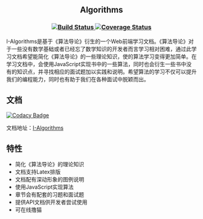 <h2 align="center">Algorithms</h2>

<h3 align="center">
  <a href="https://www.travis-ci.org/ziyi2/algorithms" target="_blank">
    <img src="https://api.travis-ci.org/ziyi2/algorithms.svg?branch=master" alt="Build Status">
  </a>
  <a href='https://coveralls.io/github/ziyi2/algorithms' target="_blank"><img src='https://coveralls.io/repos/github/ziyi2/algorithms/badge.svg' alt='Coverage Status' />
  </a>
</h3>

I-Algorithms是基于《算法导论》衍生的一个Web前端学习文档。《算法导论》对于一些没有数学基础或者已经忘了数学知识的开发者而言学习相对困难，通过此学习文档希望能简化《算法导论》的一些理论知识，使的算法学习变得更加简单。在学习文档中，会使用JavaScript实现书中的一些算法，同时也会衍生一些书中没有的知识点，并寻找相应的面试题加以实践和说明。希望算法的学习不仅可以提升我们的编程能力，同时也有助于我们在各种面试中脱颖而出。

## 文档

[![Codacy Badge](https://api.codacy.com/project/badge/Grade/4b3354220ef64ae2807ac05aa66350f1)](https://app.codacy.com/app/ziyi2/algorithms?utm_source=github.com&utm_medium=referral&utm_content=ziyi2/algorithms&utm_campaign=Badge_Grade_Dashboard)

文档地址：[I-Algorithms](https://ziyi2.github.io/algorithms/)

## 特性

-  简化《算法导论》的理论知识
-  文档支持Latex排版
-  文档配有深动形象的图例说明
-  使用JavaScript实现算法
-  章节会有配套的习题和面试题
-  提供API文档供开发者尝试使用
-  可在线撸猫